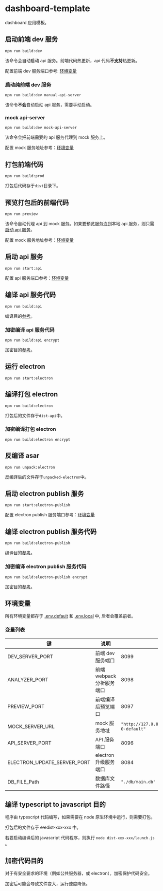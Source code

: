 # dashboard-template

dashboard 应用模板。

## 启动前端 dev 服务

`npm run build:dev`

该命令会自动启动 api 服务。前端代码热更新，api 代码**不支持**热更新。

配置前端 dev 服务端口参考: [环境变量](#DEV_SERVER_PORT)

### 启动纯前端 dev 服务

`npm run build:dev manual-api-server`

该命令**不会**自动启动 api 服务，需要手动启动。

### mock api-server

`npm run build:dev mock-api-server`

该命令会把前端需要的 api 服务代理到 mock 服务上。

配置 mock 服务地址参考：[环境变量](#MOCK_SERVER_URL)

## 打包前端代码

`npm run build:prod`

打包后代码存于`dist`目录下。

## 预览打包后的前端代码

`npm run preview`

该命令自动代理 api 到 mock 服务。如果要预览服务连到本地 api 服务，则只需[启动 api 服务](#start:api)。

配置 mock 服务地址参考：[环境变量](#MOCK_SERVER_URL)

## <span id="start:api">启动 api 服务</span>

`npm run start:api`

配置 api 服务端口参考：[环境变量](#API_SERVER_PORT)

## 编译 api 服务代码

`npm run build:api`

编译目的[参考](#t2j)。

### 加密编译 api 服务代码

`npm run build:api encrypt`

加密目的[参考](#encrypt)。

## 运行 electron

`npm run start:electron`

## 编译打包 electron

`npm run build:electron`

打包后的文件存于`dist-api`中。

### 加密编译打包 electron

`npm run build:electron encrypt`

## 反编译 asar

`npm run unpack:electron`

反编译后的文件存于`unpacked-electron`中。

## 启动 electron publish 服务

`npm run start:electron-publish`

配置 electron publish 服务端口参考：[环境变量](#ELECTRON_UPDATE_SERVER_PORT)

## 编译 electron publish 服务代码

`npm run build:electron-publish`

编译目的[参考](#t2j)。

### 加密编译 electron publish 服务代码

`npm run build:electron-publish encrypt`

加密目的[参考](#encrypt)。

## 环境变量

所有环境变量都存于 [.env.default](./.env.default) 和 [.env.local](./.env.local) 中, 后者会覆盖前者。

### 变量列表

| 键                                                                        | 说明                      | 示例                                           |
| ------------------------------------------------------------------------- | ------------------------- | ---------------------------------------------- |
| <span id="DEV_SERVER_PORT">DEV_SERVER_PORT</span>                         | 前端 dev 服务端口         | 8099                                           |
| ANALYZER_PORT                                                             | 前端 webpack 分析服务端口 | 8098                                           |
| <span id="PREVIEW_PORT">PREVIEW_PORT</span>                               | 前端编译后预览端口        | 8097                                           |
| <span id="MOCK_SERVER_URL">MOCK_SERVER_URL</span>                         | mock 服务地址             | `"http://127.0.0.1:4523/m1/1773693-0-default"` |
| <span id="API_SERVER_PORT">API_SERVER_PORT</span>                         | API 服务端口              | 8096                                           |
| <span id="ELECTRON_UPDATE_SERVER_PORT">ELECTRON_UPDATE_SERVER_PORT</span> | electron 升级服务端口     | 8084                                           |
| DB_FILE_Path                                                              | 数据库文件路径            | `"./db/main.db"`                               |

## <span id="t2j">编译 typescript to javascript 目的</span>

程序由 typescript 代码编写，如果需要在 node 原生环境中运行，则需要打包。

打包后的文件存于 ~~src~~dist-xxx-xxx 中。

若要启动编译后的 javascript 代码程序，则执行 `node dist-xxx-xxx/launch.js` 。

## <span id="encrypt">加密代码目的</span>

对于有安全要求的环境（例如公共服务器，或 electron），加密保护代码安全。

加密后可能会导致文件变大，运行速度降低。
